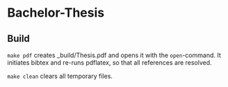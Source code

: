 Bachelor-Thesis
===============

Build
-----

`make pdf` creates _build/Thesis.pdf and opens it with the `open`-command. It initiates bibtex and re-runs pdflatex, so that all references are resolved.

`make clean` clears all temporary files.